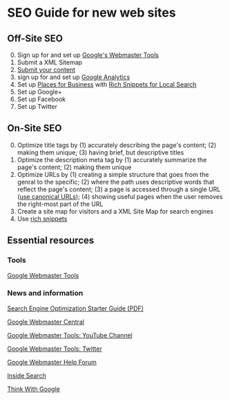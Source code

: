 # SEO Guide for new web sites

## Off-Site SEO
0. Sign up for and set up [Google's Webmaster Tools](http://www.google.com/webmasters/)
  0. Submit a XML Sitemap
0. [Submit your content](http://www.google.com/submityourcontent/)
0. sign up for and set up [Google Analytics](http://www.google.com/analytics/)
0. Set up [Places for Business](www.google.com/placesforbusiness/) with [Rich Snippets for Local Search](http://maps.google.com/help/maps/richsnippetslocal/)
0. Set up Google+
0. Set up Facebook
0. Set up Twitter

## On-Site SEO
0. Optimize title tags by (1) accurately describing the page's content; (2) making them unique; (3) having brief, but descriptive titles
0. Optimize the description meta tag by (1) accurately summarize the page's content; (2) making them unique
0. Optimize URLs by (1) creating a simple structure that goes from the genral to the specific; (2) where the path uses descriptive words that reflect the page's content; (3) a page is accessed through a single URL ([use canonical URLs](http://support.google.com/webmasters/bin/answer.py?hl=en&answer=139394)); (4) showing useful pages when the user removes the right-most part of the URL
0. Create a site map for visitors and a XML Site Map for search engines
0. Use [rich snippets](http://support.google.com/webmasters/bin/answer.py?hl=en&answer=99170)

## Essential resources

### Tools
[Google Webmaster Tools](http://www.google.com/webmasters/)

### News and information
[Search Engine Optimization Starter Guide (PDF)](http://static.googleusercontent.com/external_content/untrusted_dlcp/www.google.com/sv//webmasters/docs/search-engine-optimization-starter-guide.pdf)

[Google Webmaster Central](http://googlewebmastercentral.blogspot.se/)

[Google Webmaster Tools: YouTube Channel](http://www.youtube.com/user/GoogleWebmasterHelp)

[Google Webmaster Tools: Twitter](https://twitter.com/googlewmc)

[Google Webmaster Help Forum](https://productforums.google.com/forum/#!forum/webmasters)

[Inside Search](http://insidesearch.blogspot.se/)

[Think With Google](http://thinkwithgoogle.blogspot.se/)
